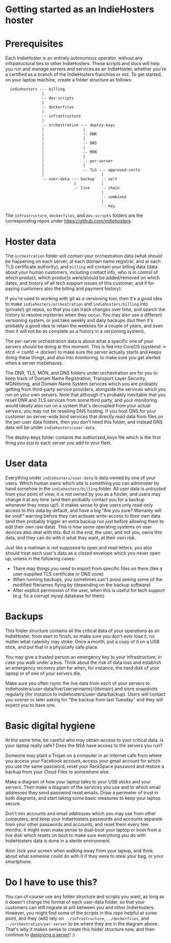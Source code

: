 Getting started as an IndieHosters hoster
===========

# Prerequisites

Each IndieHoster is an entirely autonomous operator, without any infrastructural ties to other IndieHosters.
These scripts and docs will help you run and manage servers and services as an IndieHoster, whether you're
a certified as a branch of the IndieHosters franchise or not. To get started, on your laptop machine,
create a folder structure as follows:

```
  indiehosters --- billing
                |
                -- dev-scripts
                |
                -- dockerfiles
                |
                -- infrastructure
                |
                -- orchestration --- deploy-keys
                |                 |
                |                 -- DNR
                |                 |
                |                 -- DNS
                |                 |
                |                 -- MON
                |                 |
                |                 -- per-server
                |                 |
                |                 -- TLS --- approved-certs
                |                         |
                -- user-data --- backup   -- cert
                              |           |
                              -- live     -- chain
                                          |
                                          -- combined
                                          |
                                          -- key
```
The `infrastructure`, `dockerfiles`, and `dev-scripts` folders are the corresponding repos under https://github.com/indiehosters.

# Hoster data

The `orchestration` folder will contain your orchestration data (what *should* be happening on each server, at each domain name
registrar, and at each TLS certificate authority), and `billing` will contain
your billing data (data about your human customers, including contact info,
who is in control of which product, which products were/should be added/removed on which dates, and history of all tech support
issues of this customer, and if for paying customers also the billing and payment history).

If you're used to working with git as a versioning tool, then it's a good idea to make `indiehosters/orchestration` and
`indiehosters/billing` into (private!) git repos, so
that you can track changes over time, and search the history to resolve mysteries when they occur. You may also use a different
versioning system, or just take weekly and daily backups (but then it's probably a good idea to retain the weeklies for a couple
of years, and even then it will not be as complete as a history in a versioning system).

The per-server orchestration data is about what a specific one of your servers *should* be doing at this moment.
This is fed into CoreOS (systemd -> etcd -> confd -> docker) to make sure the server actually starts and keeps doing these things,
and also into monitoring, to make sure you get alerted when a server misbehaves.

The DNR, TLS, MON, and DNS folders under orchestration are for you to keep track of Domain Name Registration, Transport
Layer Security, MONitoring, and Domain Name System services which you are probably getting from
third-party service providers, alongside the services which
you run on your own servers.
Note that although it's probably inevitable that you resell DNR and TLS services from some third party, and your monitoring would ideally
also run on a system that's decoupled from your actual servers, you may not be reselling DNS
hosting. If you host DNS for your customer on server-wide bind services that directly read data from files on the per-user data folders,
then you don't need this folder, and instead DNS data will be under `indiehosters/user-data`.

The deploy-keys folder contains the authorized_keys file which is the first thing you scp to each server you add to your fleet.

# User data
Everything under `indiehosters/user-data` is data owned by one of your users. Which human owns which site is something you can administer
by hand somehow in the `indiehosters/billing` folder.
All user data is *untrusted* from your point of view, it is not owned by you as a hoster,
and users may change it at any time (and then probably contact you for a backup whenever they mess up!). It makes sense to give users
only read-only access to this data by default, and have a big "Are you sure? Warranty will be void!" warning before they can activate
write-access to their own data (and then probably trigger an extra backup run just before allowing them to edit their own raw data).
This is how some operating systems on user devices also deal with this.
But in the end, the user, and not you, owns this data, and they can do with it what they want, at their own risk.

Just like a mailman is not supposed to open and read letters, you also should treat each user's data as a closed envelope
which you never open up, unless in the following cases:

* There may things you need to import from specific files on there (like a user-supplied TLS certificate or DNS zone)
* When running backups, you sometimes can't avoid seeing some of the modified filenames flying by (depending on the backup software)
* After explicit permission of the user, when this is useful for tech support (e.g. fix a corrupt mysql database for them)

# Backups
This folder structure contains all the critical data of your operations as an IndieHoster, from start to finish, so make sure you don't
ever lose it, no matter what calamity may strike. Once a month, put a copy of it on a USB stick, and put that in a physically safe place.

You may give a trusted person an emergency key to your infrastructure, in case you walk under a bus. Think about the risk of data loss and
establish an emergency recovery plan for when, for instance, the hard disk of your laptop or of one of your servers die.

Make sure you often rsync the live data from each of your servers to indiehosters/user-data/live/{servername}/{domain} and store snapshots
regularly (for instance to indiehosters/user-data/backup). Users *will* contact you sooner or later asking for "the backup from last Tuesday"
and they will expect you to have one.

# Basic digital hygiene
At the same time, be careful who may obtain access to your critical data. Is your laptop really safe? Does the NSA have access to the servers you run?

Someone may plant a Trojan on a computer in an internet cafe from where you access your Facebook account, access your gmail account
for which you use the same password, reset your RackSpace password and restore a backup from your Cloud Files to somewhere else.

Make a diagram of how your laptop talks to your USB sticks and your servers. Then make a diagram of the services you use and to which
email addresses they send password reset emails. Draw a perimeter of trust in both diagrams, and start taking some basic measures to
keep your laptop secure.

Don't mix accounts and email addresses which you may
use from other computers, and keep your IndieHosters passwords and accounts separate from your other passwords and accounts, and reset
them every few months. It might even
make sense to dual-boot your laptop or boot from a live disk which resets on boot to make sure everything you do with IndieHosters data
is done in a sterile environment.

Also: lock your screen when walking away from your laptop, and think about what someone could do with it if they were to steal your bag,
or your smartphone.

# Do I have to use this?
You can of course use any folder structure and scripts you want, as long as it doesn't change the format of each user-data folder, so that
your customers can still migrate at will between you and other IndieHosters. However, you might find some of the scripts in this repo
helpful at some point, and they (will) rely on
`../infrastructure`, `../dockerfiles`, and `../orchestration/per-server` to be where they are in the diagram above.
That's why it makes sense to create this folder structure now, and then continue to [deploying a server](deploying-a-server.md)! :)
